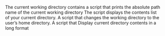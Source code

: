 The current working directory contains a script that prints the absolute path name of the current working directory
The script displays the contents list of your current directory.
A script that changes the working directory to the user’s home directory.
A script that Display current directory contents in a long format
